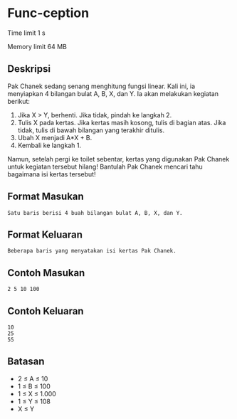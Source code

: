 # Func-ception

Time limit 1 s

Memory limit 64 MB

## Deskripsi

Pak Chanek sedang senang menghitung fungsi linear. Kali ini, ia menyiapkan 4 bilangan bulat A, B, X, dan Y. Ia akan melakukan kegiatan berikut:

1. Jika X > Y, berhenti. Jika tidak, pindah ke langkah 2.
2. Tulis X pada kertas. Jika kertas masih kosong, tulis di bagian atas. Jika tidak, tulis di bawah bilangan yang terakhir ditulis.
3. Ubah X menjadi A*X + B.
4. Kembali ke langkah 1.

Namun, setelah pergi ke toilet sebentar, kertas yang digunakan Pak Chanek untuk kegiatan tersebut hilang! Bantulah Pak Chanek mencari tahu bagaimana isi kertas tersebut!

## Format Masukan

    Satu baris berisi 4 buah bilangan bulat A, B, X, dan Y.

## Format Keluaran

    Beberapa baris yang menyatakan isi kertas Pak Chanek.

## Contoh Masukan

    2 5 10 100

## Contoh Keluaran

    10
    25
    55

## Batasan

- 2 ≤ A ≤ 10
- 1 ≤ B ≤ 100
- 1 ≤ X ≤ 1.000
- 1 ≤ Y ≤ 108
- X ≤ Y
